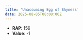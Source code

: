 ```yaml
---
title: 'Unassuming Egg of Shyness'
date: 2025-08-05T00:00:00Z
---
```

- **RAP**: 159
- **Value**: -1
